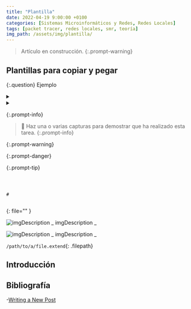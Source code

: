 ```yaml
---
title: "Plantilla"
date: 2022-04-19 9:00:00 +0100
categories: [Sistemas Microinformáticos y Redes, Redes Locales]
tags: [packet tracer, redes locales, smr, teoría]
img_path: /assets/img/plantilla/
---
```


> Artículo en construcción.
{:.prompt-warning}

## Plantillas para copiar y pegar

{:.question}
Ejemplo

<details class="card mb-2">
  <summary class="card-header question" markdown="1">



  </summary>
  <div class="card-body" markdown="1">



<!-- Comentario para que no se descuajeringue la cosa -->
  </div>
</details>

<details class="card mb-2">
  <summary class="card-header question"></summary>
  <div class="card-body" markdown="1">



<!-- Comentario para que no se descuajeringue la cosa -->
  </div>
</details>

> 
{:.prompt-info}

> 📸 Haz una o varias capturas para demostrar que ha realizado esta tarea.
{:.prompt-info}

> 
{:.prompt-warning}

> 
{:.prompt-danger}

> 
{:.prompt-tip}

```html

```

```java

```

```xml

```

```console
#
```

```

```
{: file="" }

![imgDescription](/assets/img/ejemplo/ejemplo.png)
_ imgDescription _

![imgDescription](ejemplo.png)
_ imgDescription _

`/path/to/a/file.extend`{: .filepath}

## Introducción


## Bibliografía

-[Writing a New Post](https://chirpy.cotes.page/posts/write-a-new-post/)